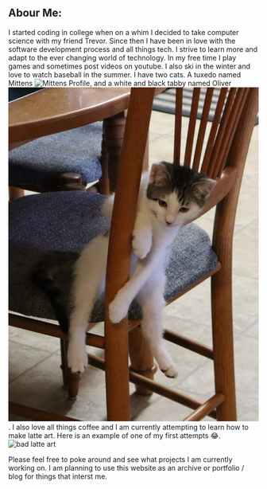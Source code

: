 <link rel="stylesheet" type="text/css" href="/stylesheets/stylesheet.css"/>

Abour Me:
---------
I started coding in college when on a whim I decided to take computer science with my friend Trevor. Since then I have been in love with the software development process and all things tech. I strive to learn more and adapt to the ever changing world of technology. In my free time I play games and sometimes post videos on youtube. I also ski in the winter and love to watch baseball in the summer. I have two cats. A tuxedo named Mittens 
![Mittens Profile](/images/Mittens.JPG), 
and a white and black tabby named Oliver
![Oliver Profile](/images/oliver.JPG). 
I also love all things coffee and I am currently attempting to learn how to make latte art. Here is an example of one of my first attempts 😂. 
![bad latte art](/images/Latte.JPG)

Please feel free to poke around and see what projects I am currently working on. I am planning to use this website as an archive or portfolio / blog for things that interst me. 



